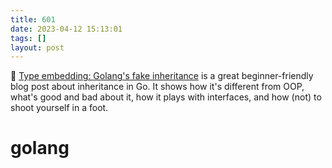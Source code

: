 ```yaml
---
title: 601
date: 2023-04-12 15:13:01
tags: []
layout: post
---
```


📝 [Type embedding: Golang's fake inheritance](https://www.dolthub.com/blog/2023-02-22-golangs-fake-inheritance/) is a great beginner-friendly blog post about inheritance in Go. It shows how it's different from OOP, what's good and bad about it, how it plays with interfaces, and how (not) to shoot yourself in a foot.

# golang
